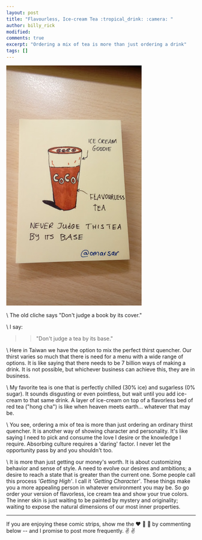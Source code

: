 ```yaml
---
layout: post
title: "Flavourless, Ice-cream Tea :tropical_drink: :camera: "
author: billy_rick
modified: 
comments: true
excerpt: "Ordering a mix of tea is more than just ordering a drink"
tags: []
---
```


![alt text](https://github.com/omarsar/omarsar.github.io/blob/master/images/tea.jpg?raw=true "rotation dilemma")

\\
The old cliche says "Don't judge a book by its cover."

\\
I say:

>> "Don't judge a tea by its base."

\\
Here in Taiwan we have the option to mix the perfect thirst quencher. Our thirst varies so much that there is need for a menu with a wide range of options. It is like saying that there needs to be 7 billion ways of making a drink. It is not possible, but whichever business can achieve this, they are in business. 

\\
My favorite tea is one that is perfectly chilled (30% ice) and sugarless (0% sugar). It sounds disgusting or even pointless, but wait until you add ice-cream to that same drink. A layer of ice-cream on top of a flavorless bed of red tea ("hong cha") is like when heaven meets earth... whatever that may be. 

\\
You see, ordering a mix of tea is more than just ordering an ordinary thirst quencher. It is another way of showing character and personality. It's like saying I need to pick and consume the love I desire or the knowledge I require. Absorbing culture requires a 'daring' factor. I never let the opportunity pass by and you shouldn't too. 

\\
It is more than just getting our money's worth. It is about customizing behavior and sense of style. A need to evolve our desires and ambitions; a desire to reach a state that is greater than the current one. Some people call this process *'Getting High'*. I call it *'Getting Character'*. These things make you a more appealing person in whatever environment you may be. So go order your version of flavorless, ice cream tea and show your true colors. The inner skin is just waiting to be painted by mystery and originality; waiting to expose the natural dimensions of our most inner properties.


---
If you are enjoying these comic strips, show me the :heart: :blue_heart: :green_heart: by commenting below -- and I promise to post more frequently. :v: :v: